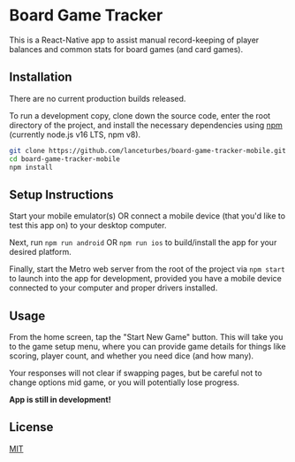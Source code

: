 # Board Game Tracker

This is a React-Native app to assist manual record-keeping of player balances and common stats for board games (and card games).

## Installation

There are no current production builds released.

To run a development copy, clone down the source code, enter the root directory of the project, and install the necessary dependencies using [npm](https://docs.npmjs.com/downloading-and-installing-node-js-and-npm) (currently node.js v16 LTS, npm v8).

```bash
git clone https://github.com/lanceturbes/board-game-tracker-mobile.git
cd board-game-tracker-mobile
npm install
```

## Setup Instructions

Start your mobile emulator(s) OR connect a mobile device (that you'd like to test this app on) to your desktop computer.

Next, run `npm run android` OR `npm run ios` to build/install the app for your desired platform.

Finally, start the Metro web server from the root of the project via `npm start` to launch into the app for development, provided you have a mobile device connected to your computer and proper drivers installed.

## Usage

From the home screen, tap the "Start New Game" button. This will take you to the game setup menu, where you can provide game details for things like scoring, player count, and whether you need dice (and how many).

Your responses will not clear if swapping pages, but be careful not to change options mid game, or you will potentially lose progress.

**App is still in development!**

## License

[MIT](https://choosealicense.com/licenses/mit/)

